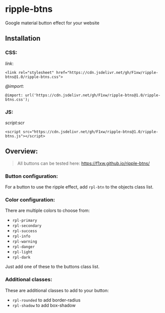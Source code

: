 # ripple-btns
Google material button effect for your website

## Installation

### CSS:

_link_:
```
<link rel="stylesheet" href="https://cdn.jsdelivr.net/gh/F1xw/ripple-btns@1.0/ripple-btns.css">
```
_@import_:
```
@import: url('https://cdn.jsdelivr.net/gh/F1xw/ripple-btns@1.0/ripple-btns.css');
```

### JS:

_script:scr_
```
<script src="https://cdn.jsdelivr.net/gh/F1xw/ripple-btns@1.0/ripple-btns.js"></script>
```

## Overview:
> All buttons can be tested here: https://f1xw.github.io/ripple-btns/

### Button configuration:
For a button to use the ripple effect, add `rpl-btn` to the objects class list.

### Color configuration:
There are multiple colors to choose from:
- `rpl-primary`
- `rpl-secondary`
- `rpl-success`
- `rpl-info`
- `rpl-warning`
- `rpl-danger`
- `rpl-light`
- `rpl-dark`

Just add one of these to the buttons class list.

### Additional classes:
These are additional classes to add to your button:
- `rpl-rounded` to add border-radius
- `rpl-shadow` to add box-shadow 

